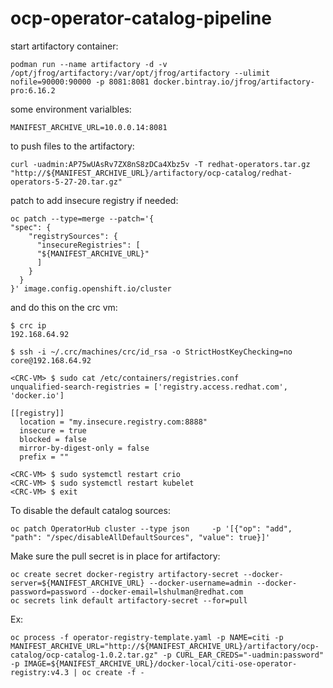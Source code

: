 # ocp-operator-catalog-pipeline

start artifactory container:
```
podman run --name artifactory -d -v /opt/jfrog/artifactory:/var/opt/jfrog/artifactory --ulimit nofile=90000:90000 -p 8081:8081 docker.bintray.io/jfrog/artifactory-pro:6.16.2
```

some environment varialbles:
```
MANIFEST_ARCHIVE_URL=10.0.0.14:8081
```

to push files to the artifactory:
```
curl -uadmin:AP75wUAsRv7ZX8nS8zDCa4Xbz5v -T redhat-operators.tar.gz "http://${MANIFEST_ARCHIVE_URL}/artifactory/ocp-catalog/redhat-operators-5-27-20.tar.gz"
```

patch to add insecure registry if needed:
```
oc patch --type=merge --patch='{
"spec": {
    "registrySources": {
      "insecureRegistries": [
      "${MANIFEST_ARCHIVE_URL}"
      ]
    }
  }
}' image.config.openshift.io/cluster
```
and do this on the crc vm:

```
$ crc ip
192.168.64.92

$ ssh -i ~/.crc/machines/crc/id_rsa -o StrictHostKeyChecking=no core@192.168.64.92

<CRC-VM> $ sudo cat /etc/containers/registries.conf 
unqualified-search-registries = ['registry.access.redhat.com', 'docker.io']

[[registry]]
  location = "my.insecure.registry.com:8888"
  insecure = true
  blocked = false
  mirror-by-digest-only = false
  prefix = ""

<CRC-VM> $ sudo systemctl restart crio
<CRC-VM> $ sudo systemctl restart kubelet
<CRC-VM> $ exit
```

To disable the default catalog sources:
```
oc patch OperatorHub cluster --type json     -p '[{"op": "add", "path": "/spec/disableAllDefaultSources", "value": true}]'
```

Make sure the pull secret is in place for artifactory:
```
oc create secret docker-registry artifactory-secret --docker-server=${MANIFEST_ARCHIVE_URL} --docker-username=admin --docker-password=password --docker-email=lshulman@redhat.com
oc secrets link default artifactory-secret --for=pull
```


Ex:
```
oc process -f operator-registry-template.yaml -p NAME=citi -p MANIFEST_ARCHIVE_URL="http://${MANIFEST_ARCHIVE_URL}/artifactory/ocp-catalog/ocp-catalog-1.0.2.tar.gz" -p CURL_EAR_CREDS="-uadmin:password" -p IMAGE=${MANIFEST_ARCHIVE_URL}/docker-local/citi-ose-operator-registry:v4.3 | oc create -f -
```

